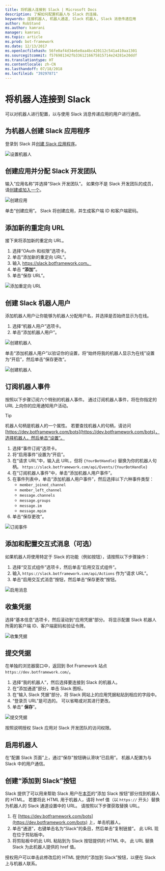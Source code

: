 ```yaml
---
title: 将机器人连接到 Slack | Microsoft Docs
description: 了解如何配置机器人与 Slack 的连接。
keywords: 连接机器人, 机器人通道, Slack 机器人, Slack 消息传递应用
author: RobStand
ms.author: kamrani
manager: kamrani
ms.topic: article
ms.prod: bot-framework
ms.date: 12/13/2017
ms.openlocfilehash: 56fe0af4d34e6e0aa4bc420112c541a410aa1301
ms.sourcegitcommit: f576981342fb3361216675815714e24281e20ddf
ms.translationtype: HT
ms.contentlocale: zh-CN
ms.lasthandoff: 07/18/2018
ms.locfileid: "39297871"
---
```

# <a name="connect-a-bot-to-slack"></a>将机器人连接到 Slack

可以对机器人进行配置，以与使用 Slack 消息传递应用的用户进行通信。

## <a name="create-a-slack-application-for-your-bot"></a>为机器人创建 Slack 应用程序

登录到 Slack 并[创建 Slack 应用程序](https://api.slack.com/applications/new)。

![设置机器人](~/media/channels/slack-NewApp.png)

## <a name="create-an-app-and-assign-a-development-slack-team"></a>创建应用并分配 Slack 开发团队

输入“应用名称”并选择“Slack 开发团队”。 如果你不是 Slack 开发团队的成员，请[创建或加入一个](https://slack.com/)。

![创建应用](~/media/channels/slack-CreateApp.png)

单击“创建应用”。 Slack 将创建应用，并生成客户端 ID 和客户端密码。

## <a name="add-a-new-redirect-url"></a>添加新的重定向 URL

接下来将添加新的重定向 URL。

1. 选择“OAuth 和权限”选项卡。
2. 单击“添加新的重定向 URL”。
3. 输入 https://slack.botframework.com。
4. 单击 **“添加”**。
5. 单击“保存 URL”。

![添加重定向 URL](~/media/channels/slack-RedirectURL.png)

## <a name="create-a-slack-bot-user"></a>创建 Slack 机器人用户

添加机器人用户让你能够为机器人分配用户名，并选择是否始终显示为在线。

1. 选择“机器人用户”选项卡。
2. 单击“添加机器人用户”。

![创建机器人](~/media/channels/slack-CreateBot.png)

单击“添加机器人用户”以验证你的设置，将“始终将我的机器人显示为在线”设置为“开启”，然后单击“保存更改”。

![创建机器人](~/media/channels/slack-CreateApp-AddBotUser.png)

## <a name="subscribe-to-bot-events"></a>订阅机器人事件

按照以下步骤订阅六个特别的机器人事件。 通过订阅机器人事件，将在你指定的 URL 上向你的应用通知用户活动。

> [!TIP]
> 机器人句柄是机器人的一个属性。 若要查找机器人的句柄，请访问 [https://dev.botframework.com/bots](https://dev.botframework.com/bots)，选择机器人，然后单击“设置”。

1. 选择“事件订阅”选项卡。
2. 将“启用事件”设置为“开启”。
3. 在“请求 URL”中，输入此 URL，但将 `{YourBotHandle}` 替换为你的机器人句柄。
        `https://slack.botframework.com/api/Events/{YourBotHandle}`
4. 在“订阅机器人事件”中，单击“添加机器人用户事件”。
5. 在事件列表中，单击“添加机器人用户事件”，然后选择以下六种事件类型：
    * `member_joined_channel`
    * `member_left_channel`
    * `message.channels`
    * `message.groups`
    * `message.im`
    * `message.mpim`
6. 单击“保存更改”。

![订阅事件](~/media/channels/slack-EnableEvents.png)

## <a name="add-and-configure-interactive-messages-optional"></a>添加和配置交互式消息（可选）

如果机器人将使用特定于 Slack 的功能（例如按钮），请按照以下步骤操作：

1. 选择“交互式组件”选项卡，然后单击“启用交互式组件”。
2. 输入 `https://slack.botframework.com/api/Actions` 作为“请求 URL”。
3. 单击“启用交互式消息”按钮，然后单击“保存更改”按钮。

![启用消息](~/media/channels/slack-MessageURL.png)

## <a name="gather-credentials"></a>收集凭据

选择“基本信息”选项卡，然后滚动到“应用凭据”部分。
将显示配置 Slack 机器人所需的客户端 ID、客户端密码和验证令牌。

![收集凭据](~/media/channels/slack-AppCredentials.png)

## <a name="submit-credentials"></a>提交凭据

在单独的浏览器窗口中，返回到 Bot Framework 站点 `https://dev.botframework.com/`。

1. 选择“我的机器人”，然后选择要连接到 Slack 的机器人。
2. 在“添加通道”部分，单击 Slack 图标。
3. 在“输入 Slack 凭据”部分，将 Slack 网站上的应用凭据粘贴到相应的字段中。
4. “登录页 URL”是可选的。 可以省略或对其进行更改。
5. 单击“ **保存**”。

![提交凭据](~/media/channels/slack-SubmitCredentials.png)

按照说明授权 Slack 应用对 Slack 开发团队的访问权限。

## <a name="enable-the-bot"></a>启用机器人

在“配置 Slack 页面”上，通过“保存”按钮确认滑块“已启用”。
机器人配置为与 Slack 中的用户通信。

## <a name="create-an-add-to-slack-button"></a>创建“添加到 Slack”按钮

Slack 提供了可以用来帮助 Slack 用户在[本页](https://api.slack.com/docs/slack-button)的“添加 Slack 按钮”部分找到机器人的 HTML。
若要将此 HTML 用于机器人，请将 href 值（以 `https://` 开头）替换为机器人的 Slack 通道设置中的 URL。
请按照以下步骤获取替换 URL。

1. 在 [https://dev.botframework.com/bots](https://dev.botframework.com/bots) 上，单击机器人。
2. 单击“通道”，右键单击名为“Slack”的条目，然后单击“复制链接”。 此 URL 现在位于剪贴板中。
3. 将剪贴板中的此 URL 粘贴到为 Slack 按钮提供的 HTML 中。 此 URL 替换 Slack 为此机器人提供的 href 值。

授权用户可以单击此修改后的 HTML 提供的“添加到 Slack”按钮，以便在 Slack 上与机器人联系。
